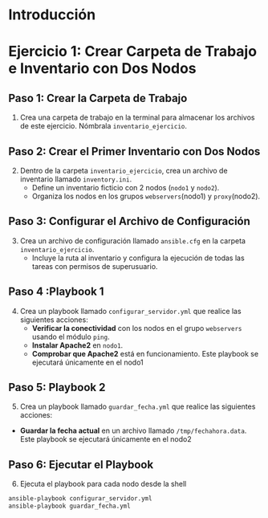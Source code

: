 # Introducción

# Ejercicio 1: Crear Carpeta de Trabajo e Inventario con Dos Nodos

## Paso 1: Crear la Carpeta de Trabajo
1. Crea una carpeta de trabajo en la terminal para almacenar los archivos de este ejercicio. Nómbrala `inventario_ejercicio`.

## Paso 2: Crear el Primer Inventario con Dos Nodos
2. Dentro de la carpeta `inventario_ejercicio`, crea un archivo de inventario llamado `inventory.ini`.
   - Define un inventario ficticio con 2 nodos (`nodo1` y `nodo2`).
   - Organiza los nodos en los grupos `webservers`(nodo1) y `proxy`(nodo2).

## Paso 3: Configurar el Archivo de Configuración
3. Crea un archivo de configuración llamado `ansible.cfg` en la carpeta `inventario_ejercicio`.
   - Incluye la ruta al inventario y configura la ejecución de todas las tareas con permisos de superusuario.

## Paso 4 :Playbook 1
4. Crea un playbook llamado `configurar_servidor.yml` que realice las siguientes acciones:
   - **Verificar la conectividad** con los nodos en el grupo `webservers` usando el módulo `ping`.
   - **Instalar Apache2** en `nodo1`.
   - **Comprobar que Apache2** está en funcionamiento.
   Este playbook se ejecutará únicamente en el nodo1

## Paso 5: Playbook 2
5. Crea un playbook llamado `guardar_fecha.yml` que realice las siguientes acciones:
- **Guardar la fecha actual** en un archivo llamado `/tmp/fechahora.data`.
   Este playbook se ejecutará únicamente en el nodo2

## Paso 6: Ejecutar el Playbook
6. Ejecuta el playbook para cada nodo desde la shell

```sh
ansible-playbook configurar_servidor.yml
ansible-playbook guardar_fecha.yml